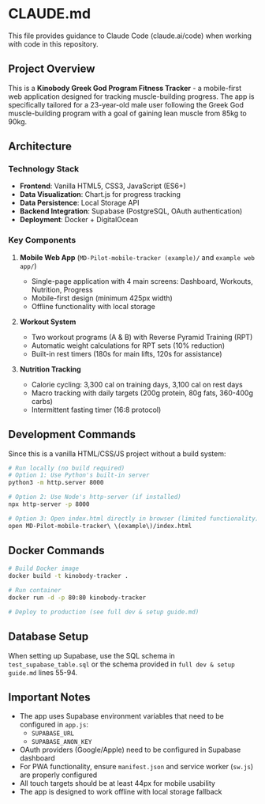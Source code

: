 # CLAUDE.md

This file provides guidance to Claude Code (claude.ai/code) when working with code in this repository.

## Project Overview

This is a **Kinobody Greek God Program Fitness Tracker** - a mobile-first web application designed for tracking muscle-building progress. The app is specifically tailored for a 23-year-old male user following the Greek God muscle-building program with a goal of gaining lean muscle from 85kg to 90kg.

## Architecture

### Technology Stack
- **Frontend**: Vanilla HTML5, CSS3, JavaScript (ES6+)
- **Data Visualization**: Chart.js for progress tracking
- **Data Persistence**: Local Storage API
- **Backend Integration**: Supabase (PostgreSQL, OAuth authentication)
- **Deployment**: Docker + DigitalOcean

### Key Components

1. **Mobile Web App** (`MD-Pilot-mobile-tracker (example)/` and `example web app/`)
   - Single-page application with 4 main screens: Dashboard, Workouts, Nutrition, Progress
   - Mobile-first design (minimum 425px width)
   - Offline functionality with local storage

2. **Workout System**
   - Two workout programs (A & B) with Reverse Pyramid Training (RPT)
   - Automatic weight calculations for RPT sets (10% reduction)
   - Built-in rest timers (180s for main lifts, 120s for assistance)

3. **Nutrition Tracking**
   - Calorie cycling: 3,300 cal on training days, 3,100 cal on rest days
   - Macro tracking with daily targets (200g protein, 80g fats, 360-400g carbs)
   - Intermittent fasting timer (16:8 protocol)

## Development Commands

Since this is a vanilla HTML/CSS/JS project without a build system:

```bash
# Run locally (no build required)
# Option 1: Use Python's built-in server
python3 -m http.server 8000

# Option 2: Use Node's http-server (if installed)
npx http-server -p 8000

# Option 3: Open index.html directly in browser (limited functionality)
open MD-Pilot-mobile-tracker\ \(example\)/index.html
```

## Docker Commands

```bash
# Build Docker image
docker build -t kinobody-tracker .

# Run container
docker run -d -p 80:80 kinobody-tracker

# Deploy to production (see full dev & setup guide.md)
```

## Database Setup

When setting up Supabase, use the SQL schema in `test_supabase_table.sql` or the schema provided in `full dev & setup guide.md` lines 55-94.

## Important Notes

- The app uses Supabase environment variables that need to be configured in `app.js`:
  - `SUPABASE_URL`
  - `SUPABASE_ANON_KEY`
- OAuth providers (Google/Apple) need to be configured in Supabase dashboard
- For PWA functionality, ensure `manifest.json` and service worker (`sw.js`) are properly configured
- All touch targets should be at least 44px for mobile usability
- The app is designed to work offline with local storage fallback